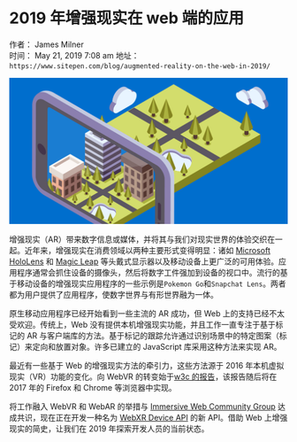 # 2019 年增强现实在 web 端的应用

作者： James Milner  
时间： May 21, 2019 7:08 am
地址：`https://www.sitepen.com/blog/augmented-reality-on-the-web-in-2019/`

![图图图](https://github.com/kaisa911/studyNotes/blob/master/public/image/Graphic.jpg?raw=true)

增强现实（AR）带来数字信息或媒体，并将其与我们对现实世界的体验交织在一起。近年来，增强现实在消费领域以两种主要形式变得明显：诸如 [Microsoft HoloLens](https://www.microsoft.com/en-us/hololens?SilentAuth=1&wa=wsignin1.0) 和 [Magic Leap](https://www.magicleap.com/) 等头戴式显示器以及移动设备上更广泛的可用体验。应用程序通常会抓住设备的摄像头，然后将数字工件强加到设备的视口中。流行的基于移动设备的增强现实应用程序的一些示例是`Pokemon Go`和`Snapchat Lens`。两者都为用户提供了应用程序，使数字世界与有形世界融为一体。

原生移动应用程序已经开始看到一些主流的 AR 成功，但 Web 上的支持已经不太受欢迎。传统上，Web 没有提供本机增强现实功能，并且工作一直专注于基于标记的 AR 与客户端库的方法。基于标记的跟踪允许通过识别场景中的特定图案（标记）来定向和放置对象。许多已建立的 JavaScript 库采用这种方法来实现 AR。

最近有一些基于 Web 的增强现实方法的牵引力，这些方法源于 2016 年本机虚拟现实（VR）功能的变化。向 WebVR 的转变始于[w3c 的报告](https://www.w3.org/2016/06/vr-workshop/report.html)，该报告随后将在 2017 年的 Firefox 和 Chrome 等浏览器中实现。

将工作融入 WebVR 和 WebAR 的举措与 [Immersive Web Community Group](https://www.w3.org/community/immersive-web/) 达成共识，现在正在开发一种名为 [WebXR Device API](https://www.w3.org/TR/webxr/) 的新 API。借助 Web 上增强现实的简史，让我们在 2019 年探索开发人员的当前状态。

